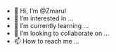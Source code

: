 - 👋 Hi, I’m @Zmarul
- 👀 I’m interested in ...
- 🌱 I’m currently learning ...
- 💞️ I’m looking to collaborate on ...
- 📫 How to reach me ...

<!---
Zmarul/Zmarul is a ✨ special ✨ repository because its `README.md` (this file) appears on your GitHub profile.
You can click the Preview link to take a look at your changes.
--->
